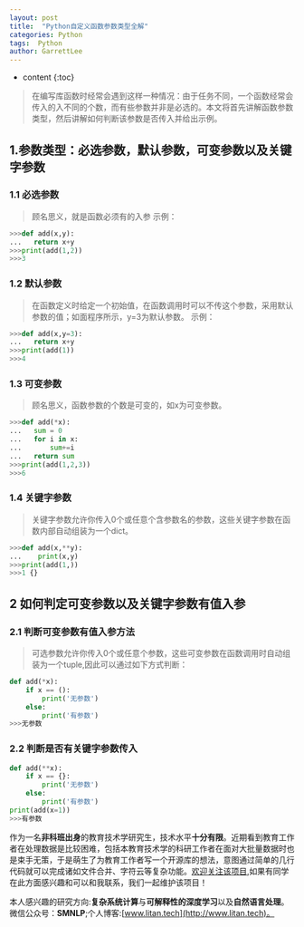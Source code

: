 ```yaml
---
layout: post
title:  "Python自定义函数参数类型全解"
categories: Python
tags:  Python
author: GarrettLee
---
```


* content
{:toc}

> 在编写库函数时经常会遇到这样一种情况：由于任务不同，一个函数经常会传入的入不同的个数，而有些参数并非是必选的。本文将首先讲解函数参数类型，然后讲解如何判断该参数是否传入并给出示例。

## 1.参数类型：**必选参数**，**默认参数**，**可变参数**以及**关键字参数**

### 1.1 必选参数
> 顾名思义，就是函数必须有的入参
示例：
```python
>>>def add(x,y):
...   return x+y
>>>print(add(1,2))
>>>3
```

### 1.2 默认参数
> 在函数定义时给定一个初始值，在函数调用时可以不传这个参数，采用默认参数的值；如面程序所示，y=3为默认参数。
示例：
```python
>>>def add(x,y=3):
...   return x+y
>>>print(add(1))
>>>4
```

### 1.3 可变参数
> 顾名思义，函数参数的个数是可变的，如x为可变参数。
```python
>>>def add(*x):
...   sum = 0
...   for i in x:
...       sum+=i
...   return sum
>>>print(add(1,2,3))
>>>6
```

### 1.4 关键字参数
> 关键字参数允许你传入0个或任意个含参数名的参数，这些关键字参数在函数内部自动组装为一个dict。
```python
>>>def add(x,**y):
...    print(x,y)
>>>print(add(1,))
>>>1 {}
```
## 2 如何判定可变参数以及关键字参数有值入参

### 2.1 判断可变参数有值入参方法
> 可选参数允许你传入0个或任意个参数，这些可变参数在函数调用时自动组装为一个tuple,因此可以通过如下方式判断：
```python
def add(*x):
    if x == ():
        print('无参数')
    else:
        print('有参数')
>>>无参数
```
### 2.2 判断是否有关键字参数传入
```python
def add(**x):
    if x == {}:
        print('无参数')
    else:
        print('有参数')
print(add(x=1))
>>>有参数
```

作为一名**非科班出身**的教育技术学研究生，技术水平**十分有限**。近期看到教育工作者在处理数据是比较困难，包括本教育技术学的科研工作者在面对大批量数据时也是束手无策，于是萌生了为教育工作者写一个开源库的想法，意图通过简单的几行代码就可以完成诸如文件合并、字符云等复杂功能。[欢迎关注该项目](https://github.com/GarrettLee-CN/Open-Source-Program-for-Educational-Technology),如果有同学在此方面感兴趣和可以和我联系，我们一起维护该项目！

本人感兴趣的研究方向:**复杂系统计算**与**可解释性的深度学习**以及**自然语言处理**。微信公众号：**SMNLP**;个人博客:[www.litan.tech](http://www.litan.tech)。